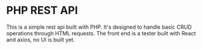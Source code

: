 # PHP REST API

This is a simple rest api built with PHP. It's designed to handle basic CRUD operations through HTML requests.
The front end is a tester built with React and axios, no UI is built yet.